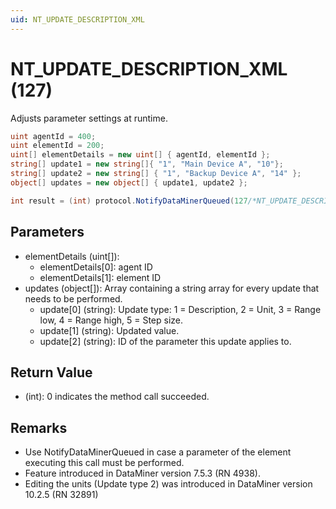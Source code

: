 ```yaml
---
uid: NT_UPDATE_DESCRIPTION_XML
---
```


# NT_UPDATE_DESCRIPTION_XML (127)

Adjusts parameter settings at runtime.

```csharp
uint agentId = 400;
uint elementId = 200;
uint[] elementDetails = new uint[] { agentId, elementId };
string[] update1 = new string[]{ "1", "Main Device A", "10"};
string[] update2 = new string[] { "1", "Backup Device A", "14" };
object[] updates = new object[] { update1, update2 };

int result = (int) protocol.NotifyDataMinerQueued(127/*NT_UPDATE_DESCRIPTION_XML */ , elementDetails, updates);
```

## Parameters

- elementDetails (uint[]):
  - elementDetails[0]: agent ID
  - elementDetails[1]: element ID
- updates (object[]): Array containing a string array for every update that needs to be performed.
  - update[0] (string): Update type: 1 = Description, 2 = Unit, 3 = Range low, 4 = Range high, 5 = Step size.
  - update[1] (string): Updated value.
  - update[2] (string): ID of the parameter this update applies to.

## Return Value

- (int): 0 indicates the method call succeeded.

## Remarks

- Use NotifyDataMinerQueued in case a parameter of the element executing this call must be performed.
- Feature introduced in DataMiner version 7.5.3 (RN 4938).
- Editing the units (Update type 2) was introduced in DataMiner version 10.2.5 (RN 32891)